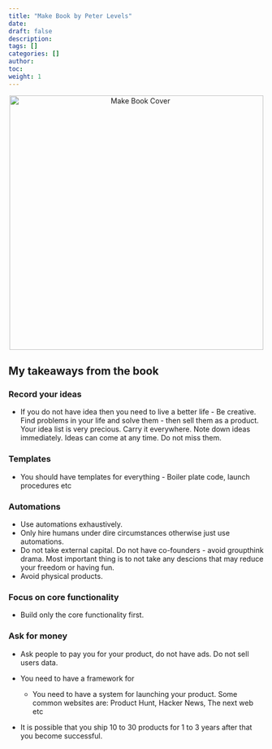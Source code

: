 ```yaml
---
title: "Make Book by Peter Levels"
date:
draft: false
description:
tags: []
categories: []
author:
toc:
weight: 1
---
```


<div style="text-align: center;"><img src="https://images-na.ssl-images-amazon.com/images/S/compressed.photo.goodreads.com/books/1520858702i/39165640.jpg" alt="Make Book Cover" width="500" height="auto"/></div>

## My takeaways from the book

### Record your ideas

- If you do not have idea then you need to live a better life - Be creative. Find problems in your life and solve them - then sell them as a product. Your idea list is very precious. Carry it everywhere. Note down ideas immediately. Ideas can come at any time. Do not miss them.

### Templates

- You should have templates for everything - Boiler plate code, launch procedures etc

### Automations

- Use automations exhaustively.
- Only hire humans under dire circumstances otherwise just use automations.
- Do not take external capital. Do not have co-founders - avoid groupthink drama. Most important thing is to not take any descions that may reduce your freedom or having fun.
- Avoid physical products.

### Focus on core functionality

- Build only the core functionality first.

### Ask for money

- Ask people to pay you for your product, do not have ads. Do not sell users data.

- You need to have a framework for
  - You need to have a system for launching your product. Some common websites are: Product Hunt, Hacker News, The next web etc
- It is possible that you ship 10 to 30 products for 1 to 3 years after that you become successful.
